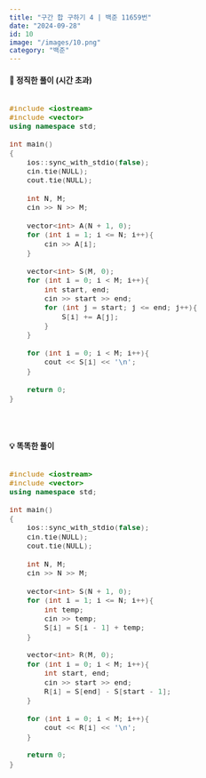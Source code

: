 ```yaml
---
title: "구간 합 구하기 4 | 백준 11659번"
date: "2024-09-28"
id: 10
image: "/images/10.png"
category: "백준"
---
```

<style>
  .code-block {
    font-family: 'jetbrains-mono-regular', monospace;
    font-size: 1.1em;
    overflow-x: auto;
  }
</style>

<h4><strong>📓 정직한 풀이 (시간 초과)</strong></h4>

<div class="code-block " style="margin-bottom: 50px">

```c++
#include <iostream>
#include <vector>
using namespace std;

int main()
{
    ios::sync_with_stdio(false);
    cin.tie(NULL);
    cout.tie(NULL);
    
    int N, M;
    cin >> N >> M;
    
    vector<int> A(N + 1, 0);
    for (int i = 1; i <= N; i++){
        cin >> A[i];
    }
    
    vector<int> S(M, 0);
    for (int i = 0; i < M; i++){
        int start, end;
        cin >> start >> end;
        for (int j = start; j <= end; j++){
            S[i] += A[j];
        }
    }
    
    for (int i = 0; i < M; i++){
        cout << S[i] << '\n';
    }
    
    return 0;
}
```
</div>

<h4><strong>💡 똑똑한 풀이</strong></h4>

<div class="code-block">

```c++
#include <iostream>
#include <vector>
using namespace std;

int main()
{
    ios::sync_with_stdio(false);
    cin.tie(NULL);
    cout.tie(NULL);
    
    int N, M;
    cin >> N >> M;
    
    vector<int> S(N + 1, 0);
    for (int i = 1; i <= N; i++){
        int temp;
        cin >> temp;
        S[i] = S[i - 1] + temp;
    }
    
    vector<int> R(M, 0);
    for (int i = 0; i < M; i++){
        int start, end;
        cin >> start >> end;
        R[i] = S[end] - S[start - 1];
    }
    
    for (int i = 0; i < M; i++){
        cout << R[i] << '\n';
    }
    
    return 0;
}
```
</div>